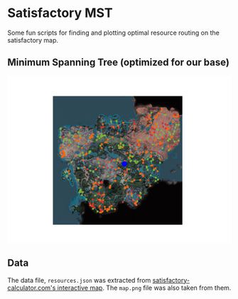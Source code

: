 # Satisfactory MST

Some fun scripts for finding and plotting optimal resource routing on the satisfactory map.

## Minimum Spanning Tree (optimized for our base)

![](optimized_route.png)

## Data 

The data file, `resources.json` was extracted from [satisfactory-calculator.com's interactive map](https://satisfactory-calculator.com/en/interactive-map). The `map.png` file was also taken from them.  


